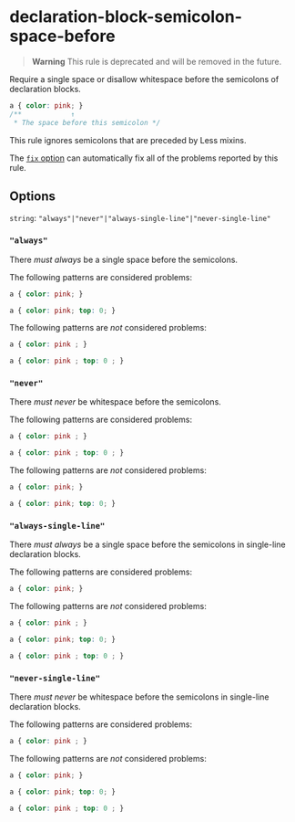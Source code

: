 # declaration-block-semicolon-space-before

> **Warning**
> This rule is deprecated and will be removed in the future.

Require a single space or disallow whitespace before the semicolons of declaration blocks.

<!-- prettier-ignore -->
```css
a { color: pink; }
/**            ↑
 * The space before this semicolon */
```

This rule ignores semicolons that are preceded by Less mixins.

The [`fix` option](../../../docs/user-guide/usage/options.md#fix) can automatically fix all of the problems reported by this rule.

## Options

`string`: `"always"|"never"|"always-single-line"|"never-single-line"`

### `"always"`

There _must always_ be a single space before the semicolons.

The following patterns are considered problems:

<!-- prettier-ignore -->
```css
a { color: pink; }
```

<!-- prettier-ignore -->
```css
a { color: pink; top: 0; }
```

The following patterns are _not_ considered problems:

<!-- prettier-ignore -->
```css
a { color: pink ; }
```

<!-- prettier-ignore -->
```css
a { color: pink ; top: 0 ; }
```

### `"never"`

There _must never_ be whitespace before the semicolons.

The following patterns are considered problems:

<!-- prettier-ignore -->
```css
a { color: pink ; }
```

<!-- prettier-ignore -->
```css
a { color: pink ; top: 0 ; }
```

The following patterns are _not_ considered problems:

<!-- prettier-ignore -->
```css
a { color: pink; }
```

<!-- prettier-ignore -->
```css
a { color: pink; top: 0; }
```

### `"always-single-line"`

There _must always_ be a single space before the semicolons in single-line declaration blocks.

The following patterns are considered problems:

<!-- prettier-ignore -->
```css
a { color: pink; }
```

The following patterns are _not_ considered problems:

<!-- prettier-ignore -->
```css
a { color: pink ; }
```

<!-- prettier-ignore -->
```css
a { color: pink; top: 0; }
```

<!-- prettier-ignore -->
```css
a { color: pink ; top: 0 ; }
```

### `"never-single-line"`

There _must never_ be whitespace before the semicolons in single-line declaration blocks.

The following patterns are considered problems:

<!-- prettier-ignore -->
```css
a { color: pink ; }
```

The following patterns are _not_ considered problems:

<!-- prettier-ignore -->
```css
a { color: pink; }
```

<!-- prettier-ignore -->
```css
a { color: pink; top: 0; }
```

<!-- prettier-ignore -->
```css
a { color: pink ; top: 0 ; }
```
